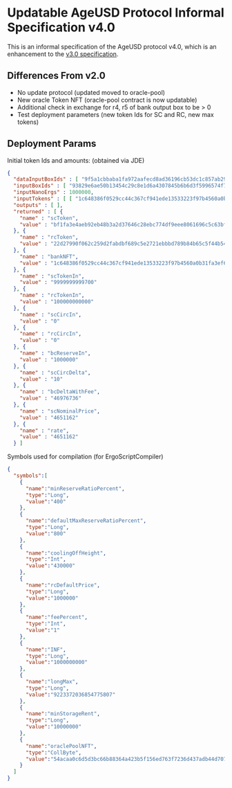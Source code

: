 # Updatable AgeUSD Protocol Informal Specification v4.0

This is an informal specification of the AgeUSD protocol v4.0, which is an enhancement to the [v3.0 specification](../v3/readme.md).

## Differences From v2.0
- No update protocol (updated moved to oracle-pool)
- New oracle Token NFT (oracle-pool contract is now updatable)
- Additional check in exchange for r4, r5 of bank output box to be > 0
- Test deployment parameters (new token Ids for SC and RC, new max tokens) 

## Deployment Params

Initial token Ids and amounts: (obtained via JDE)

```json
{
  "dataInputBoxIds" : [ "9f5a1cbbaba1fa972aafecd8ad36196cb53dc1c857ab29ab39dcf05dd3de5a1c" ],
  "inputBoxIds" : [ "93829e6ae50b13454c29c8e1d6a4307845b6b6d3f5996574f7d1c52060591469" ],
  "inputNanoErgs" : 1000000,
  "inputTokens" : [ [ "1c648386f0529cc44c367cf941ede13533223f97b4560a0b31fa3ef668c3be62", 1 ], [ "22d27990f062c259d2fabdbf689c5e2721ebbbd789b84b65c5f44b546915dab6", 100000000000 ], [ "bf1fa3e4aeb92eb48b3a2d37646c28ebc774df9eee8061696c5c63bf6c4a2264", 9999999999700 ] ],
  "outputs" : [ ],
  "returned" : [ {
    "name" : "scToken",
    "value" : "bf1fa3e4aeb92eb48b3a2d37646c28ebc774df9eee8061696c5c63bf6c4a2264"
  }, {
    "name" : "rcToken",
    "value" : "22d27990f062c259d2fabdbf689c5e2721ebbbd789b84b65c5f44b546915dab6"
  }, {
    "name" : "bankNFT",
    "value" : "1c648386f0529cc44c367cf941ede13533223f97b4560a0b31fa3ef668c3be62"
  }, {
    "name" : "scTokenIn",
    "value" : "9999999999700"
  }, {
    "name" : "rcTokenIn",
    "value" : "100000000000"
  }, {
    "name" : "scCircIn",
    "value" : "0"
  }, {
    "name" : "rcCircIn",
    "value" : "0"
  }, {
    "name" : "bcReserveIn",
    "value" : "1000000"
  }, {
    "name" : "scCircDelta",
    "value" : "10"
  }, {
    "name" : "bcDeltaWithFee",
    "value" : "46976736"
  }, {
    "name" : "scNominalPrice",
    "value" : "4651162"
  }, {
    "name" : "rate",
    "value" : "4651162"
  } ]
```

Symbols used for compilation (for ErgoScriptCompiler)

```json
{
  "symbols":[
    {
      "name":"minReserveRatioPercent",
      "type":"Long",
      "value":"400"
    },
    {
      "name":"defaultMaxReserveRatioPercent",
      "type":"Long",
      "value":"800"
    },
    {
      "name":"coolingOffHeight",
      "type":"Int",
      "value":"430000"
    },
    {
      "name":"rcDefaultPrice",
      "type":"Long",
      "value":"1000000"
    },
    {
      "name":"feePercent",
      "type":"Int",
      "value":"1"
    },
    {
      "name":"INF",
      "type":"Long",
      "value":"1000000000"
    },
    {
      "name":"longMax",
      "type":"Long",
      "value":"9223372036854775807"
    },
    {
      "name":"minStorageRent",
      "type":"Long",
      "value":"10000000"
    },
    {
      "name":"oraclePoolNFT",
      "type":"CollByte",
      "value":"54acaa0c6d5d3bc66b88364a423b5f156ed763f7236d437adb44d70787bc0f95"
    }
  ]
}
```